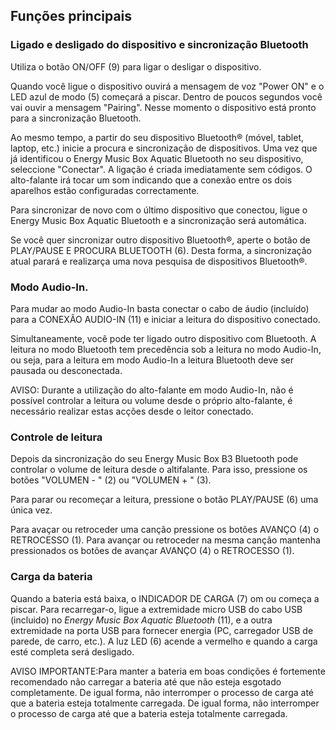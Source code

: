 ## Funções principais

### Ligado e desligado do dispositivo e sincronização Bluetooth

Utiliza o botão ON/OFF (9) para ligar o desligar o dispositivo.

Quando você ligue o dispositivo ouvirá a mensagem de voz "Power ON" e o LED azul de modo (5) começará a piscar. Dentro de poucos segundos você vai ouvir a mensagem "Pairing". Nesse momento o dispositivo está pronto para a sincronização Bluetooth. 

Ao mesmo tempo, a partir do seu dispositivo Bluetooth® (móvel, tablet, laptop, etc.) inicie a procura e sincronização de dispositivos. Uma vez que já identificou o Energy Music Box Aquatic  Bluetooth  no seu dispositivo, seleccione "Conectar". A ligação é criada imediatamente sem códigos. O alto-falante irá tocar um som indicando que a conexão entre os dois aparelhos estão configuradas correctamente.

Para sincronizar de novo com o último dispositivo que conectou, ligue o Energy Music Box Aquatic Bluetooth e a sincronização será automática.

Se você quer sincronizar outro dispositivo Bluetooth®, aperte o botão de PLAY/PAUSE E PROCURA BLUETOOTH (6). Desta forma, a sincronização atual parará e realizarça uma nova pesquisa de dispositivos Bluetooth®.

### Modo Audio-In.

Para mudar ao modo Audio-In basta conectar o cabo de áudio (incluído) para a CONEXÃO AUDIO-IN (11) e iniciar a leitura do dispositivo conectado.

Simultaneamente, você pode ter ligado outro dispositivo com Bluetooth. A leitura no modo Bluetooth  tem precedência sob a leitura no modo Audio-In, ou seja, para a leitura em modo Audio-In a leitura Bluetooth deve ser pausada ou desconectada.

AVISO: Durante a utilização do alto-falante em modo Audio-In, não é possível controlar a leitura ou volume desde o próprio alto-falante, é necessário realizar estas acções desde o leitor conectado.

### Controle de leitura

Depois da sincronização do seu Energy Music Box B3 Bluetooth pode controlar o volume de leitura desde o altifalante. Para isso, pressione os botões "VOLUMEN - " (2) ou "VOLUMEN + " (3).

Para parar ou recomeçar a leitura, pressione o botão PLAY/PAUSE (6) uma única vez.

Para avaçar ou retroceder uma canção pressione os botões AVANÇO (4) o RETROCESSO (1). Para avançar ou retroceder na mesma canção mantenha pressionados os botões de avançar AVANÇO (4) o RETROCESSO (1).


### Carga da bateria

Quando a bateria está baixa, o INDICADOR DE CARGA (7) om ou começa a piscar. Para recarregar-o, ligue a extremidade micro USB do cabo USB (incluido) no *Energy Music Box Aquatic Bluetooth* (11), e a outra extremidade na porta USB para fornecer energia (PC, carregador USB de parede, de carro, etc.). A luz LED (6) acende a vermelho e quando a carga esté completa será desligado.

AVISO IMPORTANTE:Para manter a bateria em boas condições é fortemente recomendado não carregar a bateria até que não esteja esgotado completamente. De igual forma, não interromper o processo de carga até que a bateria esteja totalmente carregada. De igual forma, não interromper o processo de carga até que a bateria esteja totalmente carregada.
